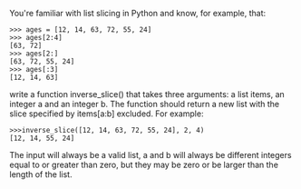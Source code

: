 You're familiar with list slicing in Python and know, for example, that:
```
>>> ages = [12, 14, 63, 72, 55, 24]
>>> ages[2:4]
[63, 72]
>>> ages[2:]
[63, 72, 55, 24]
>>> ages[:3]
[12, 14, 63]
```
write a function inverse_slice() that takes three arguments: a list items, an integer a and an integer b. The function should return a new list with the slice specified by items[a:b] excluded. For example:
```
>>>inverse_slice([12, 14, 63, 72, 55, 24], 2, 4)
[12, 14, 55, 24]
```
The input will always be a valid list, a and b will always be different integers equal to or greater than zero, but they may be zero or be larger than the length of the list.